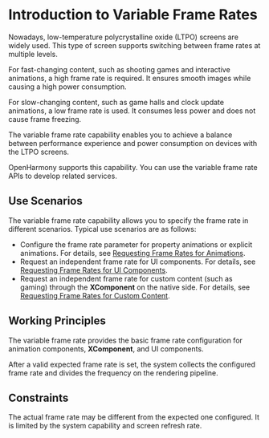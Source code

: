 # Introduction to Variable Frame Rates

Nowadays, low-temperature polycrystalline oxide (LTPO) screens are widely used. This type of screen supports switching between frame rates at multiple levels.

For fast-changing content, such as shooting games and interactive animations, a high frame rate is required. It ensures smooth images while causing a high power consumption.

For slow-changing content, such as game halls and clock update animations, a low frame rate is used. It consumes less power and does not cause frame freezing.

The variable frame rate capability enables you to achieve a balance between performance experience and power consumption on devices with the LTPO screens.

OpenHarmony supports this capability. You can use the variable frame rate APIs to develop related services.


## Use Scenarios
The variable frame rate capability allows you to specify the frame rate in different scenarios. Typical use scenarios are as follows:
- Configure the frame rate parameter for property animations or explicit animations. For details, see [Requesting Frame Rates for Animations](displaysync-animation.md).
- Request an independent frame rate for UI components. For details, see [Requesting Frame Rates for UI Components](displaysync-ui.md).
- Request an independent frame rate for custom content (such as gaming) through the **XComponent** on the native side. For details, see [Requesting Frame Rates for Custom Content](displaysync-xcomponent.md).

## Working Principles
The variable frame rate provides the basic frame rate configuration for animation components, **XComponent**, and UI components.

After a valid expected frame rate is set, the system collects the configured frame rate and divides the frequency on the rendering pipeline.

## Constraints

The actual frame rate may be different from the expected one configured. It is limited by the system capability and screen refresh rate.
